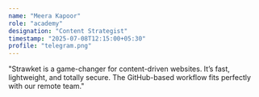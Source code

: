 ```yaml
---
name: "Meera Kapoor"
role: "academy"
designation: "Content Strategist"
timestamp: "2025-07-08T12:15:00+05:30"
profile: "telegram.png"
---
```


"Strawket is a game-changer for content-driven websites. It’s fast, lightweight, and totally secure. The GitHub-based workflow fits perfectly with our remote team."
